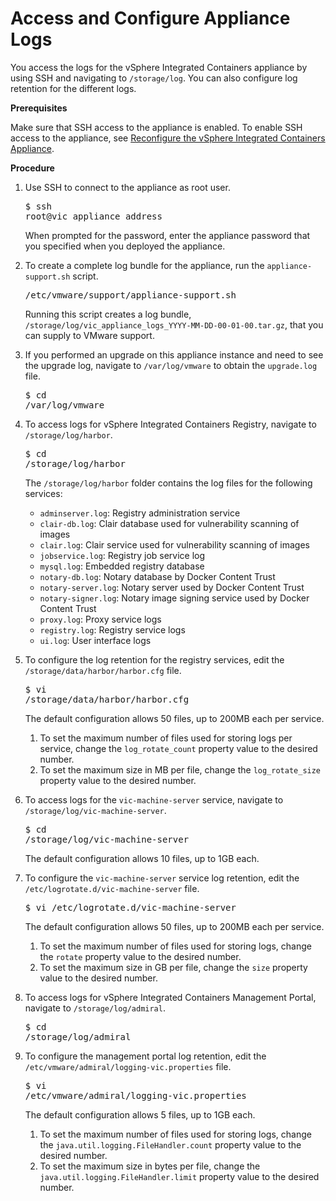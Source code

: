 # Access and Configure Appliance Logs #

You access the logs for the vSphere Integrated Containers appliance by using SSH and navigating to `/storage/log`. You can also configure log retention for the different logs.

**Prerequisites**

Make sure that SSH access to the appliance is enabled. To enable SSH access to the appliance, see [Reconfigure the vSphere Integrated Containers Appliance](reconfigure_appliance.md).

**Procedure**

1. Use SSH to connect to the appliance as root user.<pre>$ ssh root@vic_appliance_address</pre>When prompted for the password, enter the appliance password that you specified when you deployed the appliance.
2. To create a complete log bundle for the appliance, run the `appliance-support.sh` script.<pre>/etc/vmware/support/appliance-support.sh</pre>Running this script creates a log bundle, `/storage/log/vic_appliance_logs_YYYY-MM-DD-00-01-00.tar.gz`, that you can supply to VMware support.
3. If you performed an upgrade on this appliance instance and need to see the upgrade log, navigate to `/var/log/vmware` to obtain the `upgrade.log` file.<pre>$ cd /var/log/vmware</pre> 
4. To access logs for vSphere Integrated Containers Registry, navigate to `/storage/log/harbor`.<pre>$ cd /storage/log/harbor</pre>The `/storage/log/harbor` folder contains the log files for the following services:

   - `adminserver.log`: Registry administration service
   - `clair-db.log`: Clair database used for vulnerability scanning of images
   - `clair.log`: Clair service used for vulnerability scanning of images
   - `jobservice.log`: Registry job service log
   - `mysql.log`: Embedded registry database
   - `notary-db.log`: Notary database by Docker Content Trust
   - `notary-server.log`: Notary server used by Docker Content Trust
   - `notary-signer.log`: Notary image signing service used by Docker Content Trust
   - `proxy.log`: Proxy service logs
   - `registry.log`: Registry service logs
   - `ui.log`: User interface logs

5. To configure the log retention for the registry services, edit the `/storage/data/harbor/harbor.cfg` file.<pre>$ vi /storage/data/harbor/harbor.cfg</pre>The default configuration allows 50 files, up to 200MB each per service.
	1. To set the maximum number of files used for storing logs per service, change the `log_rotate_count` property value to the desired number.
	2. To set the maximum size in MB per file, change the `log_rotate_size` property value to the desired number.
6. To access logs for the `vic-machine-server` service, navigate to `/storage/log/vic-machine-server`.<pre>$ cd /storage/log/vic-machine-server</pre>The default configuration allows 10 files, up to 1GB each.
7. To configure the `vic-machine-server` service log retention, edit the `/etc/logrotate.d/vic-machine-server` file.<pre>$ vi /etc/logrotate.d/vic-machine-server</pre>The default configuration allows 50 files, up to 200MB each per service.
	1. To set the maximum number of files used for storing logs, change the `rotate` property value to the desired number.
	2. To set the maximum size in GB per file, change the `size` property value to the desired number.
8. To access logs for vSphere Integrated Containers Management Portal, navigate to `/storage/log/admiral`.<pre>$ cd /storage/log/admiral</pre>
9. To configure the management portal log retention, edit the `/etc/vmware/admiral/logging-vic.properties` file.<pre>$ vi /etc/vmware/admiral/logging-vic.properties</pre>
The default configuration allows 5 files, up to 1GB each.
	1. To set the maximum number of files used for storing logs, change the `java.util.logging.FileHandler.count` property value to the desired number.
	2. To set the maximum size in bytes per file, change the `java.util.logging.FileHandler.limit` property value to the desired number.